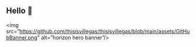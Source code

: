 ## Hello 👋
<img src=”https://github.com/thisisvillegas/thisisvillegas/blob/main/assets/GitHubBanner.png" alt=”horizon hero banner”/>

